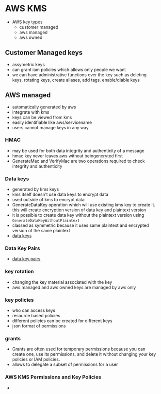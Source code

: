 # AWS KMS

- AWS key types
    - customer managed
    - aws managed
    - aws owned
 
## Customer Managed keys
- assymetric keys
- can grant iam policies which allows only people we want
- we can have administrative functions over the key such as deleting keys, rotating keys, create aliases, add tags, enable/diable keys

## AWS managed
- automatically generated by aws
- integrate with kms
- keys can be viewed from kms
- easily identifiable like aws/servicename
- users cannot manage keys in any way

### HMAC
- may be used for both data integrity and authenticity of a message
- hmac key never leaves aws without beingencryted first
- GenerateMac and VerifyMac are two operations required to check integrity and authenticity

### Data keys
- generated by kms keys
- kms itself doesn't use data keys to encrypt data
- used outside of kms to encrypt data
- GenerateDataKey operation which will use existing kms key to create it. this will create encryption version of data key and plaintext version
- it is possible to create data key without the plaintext version using ```GenerateDataKeyWithoutPlaintext```
- classed as symmetric because it uses same plaintext and encrypted version of the same plaintext
- [data keys](https://docs.aws.amazon.com/kms/latest/developerguide/concepts.html#data-keys)

### Data Key Pairs
- [data key pairs](https://docs.aws.amazon.com/kms/latest/developerguide/concepts.html#data-key-pairs)
  
### key rotation
- changing the key material associated with the key
- aws managed and aws owned keys are managed by aws only


### key policies
- who can access keys
- resource based policies
- different policies can be created for different keys
- json format of permissions

### grants
- Grants are often used for temporary permissions because you can create one, use its permissions, and delete it without changing your key policies or IAM policies.
- allows to delegate a subset of permissions for a user


### AWS KMS Permissions and Key Policies

- 





















